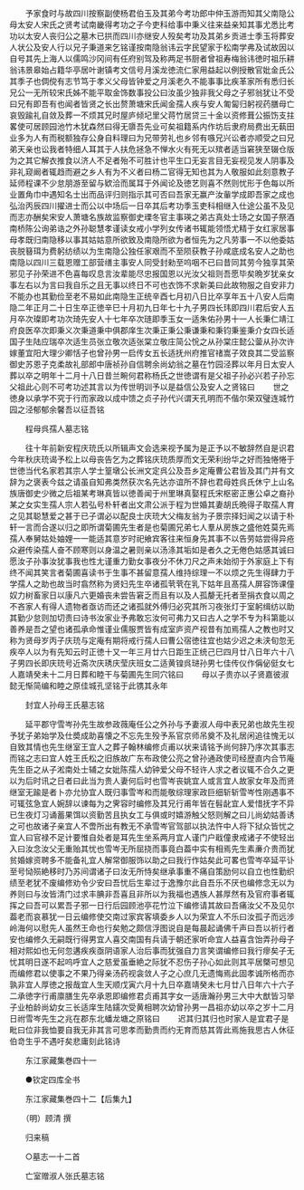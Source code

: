 <!-- { "loadSidebar": true } -->
　　予家食时与故四川按察副使杨君伯玉及其弟今考功郎中仲玉游而知其父南隐公母太安人宋氏之贤考试南畿得考功之子今吏科给事中秉义往来益亲知其事尤悉比考功以太安人丧归公之墓木已拱而四川亦继安人殁矣考功及其弟乡贡进士季玉将葬安人状公及安人行以兄子秉道来乞铭谨按南隐翁讳云字民望家于松南学弗及试故因以自号其先上海人以儒鸣沙冈间有任府别驾及称两足书厨者曾祖寿梅翁讳徳时祖乐耕翁讳景皋始占籍华亭居叶谢镇考文信号月溪龙徳流仁家用益起以例授散官妣金氏公其季子也倜傥有志节笃于孝义父母皆钟爱之月溪老久不能事事比疾革家所有悉归长兄公一无所较宋氏姊不能平取金饰数事投公曰汝虽少独非我父母之子邪翁犹让不受曰兄有即吾有也闻者皆贤之长出赘萧塘宋氏闻金孺人疾与安人匍匐归躬视药膳母亡哀毁踰礼自敛及葬一不烦其兄时屋庐倾圮里父蒋竹居贷三十金以资修葺公振饬支拄畧使可居顾园池竹木犹森然曰得无隳吾先业可矣祖籍系内作坊后隶府局费出无蓻田业多为人有而税额独存公身自料理曰为兄带劳礼也乡邻有嗾兄兴讼者亦顺受之曰兄弟天亲也讼我者特细人耳其于人扶危拯急不惮水火有死无以殡者适当窘狭至辍仓版为之其它解衣推食以济人不足者殆不可胜计也平生口无妄言目无妄视见发人阴事及非礼窥阚者辄趋而避之乡人有为不义者曰杨二官得无知也其为人敬服如此刻意教子延师程课不少怠朋游至留与欵洽而属耳于外闻论及徳艺则喜不然则忧形于色每以所业置角巾中遇知名士出而品评归则指示其可否曰吾家无赢产汝軰学成即吾家之成也弘治丙辰四川擢进士而公以中场后一日卒其后考功季玉吏科相继入仕途公虽不及见而志亦酬矣宋安人萧塘名族故监察御史瑮冬官主事瑛之弟古真处士玚之女国子祭酒南桥陈公询弟诰之外孙聪慧孝谨读女戒小学列女传诸书辄能领悟尤精于女红家居事母孝既归南隐移以事其姑姑意所欲致及南隐所欲为者恒先为之凡劳事一不以他委姑丧脱簮珥为费躬纺绩以为生南隐公独任家艰而不至陨获教子孙咸底成名安人之助也南隐以四川三载恩赠工部营缮主事安人同受封勑至呜咽不已曰昔同其劳今独享其荣邪见子孙荣进不色喜每叹息言汝辈能尽忠报国恩以光汝父祖则吾愿毕矣晩岁犹亲女事左右以为言曰我自乐之且无事以终日不可也衣饰不求新美曰此故物服之自安非力不能办也其勤俭至老不易如此南隐生正统辛酉七月初八日比卒享年五十八安人后南隐二年正月二十日生卒正徳辛巳十月初九日年七十九子男四长玮即四川君后安人五月卒次璨即考功次琦先安人十七年卒次琏即季玉女一适朱佑孙男十一人长秉仁靖江府良医卒次即秉义次秉道秉中俱郡庠生次秉正秉公秉谦秉和秉钧秉鉴秉介女四长适国子生陆应瑞卒次适生员张立敬次适张棠立敬庄简公恱之从孙棠庄懿公蓥从孙次许嫁董宜阳大理少卿恬子也曾孙男一启传女五长适抚州府推官禇嵩子效良其二受监察御史苏恩子克柔故礼部郎中唐祯孙自信聘余尚幼翁之墓在竹园泾葬以年月日太安人葬以卒之明年十二月十八日昔兰畹何君称杨氏之世徳谓有是父祖子孙必兴若子孙忘父祖此心则不可考功述其言以为传世明训予以是益信公及安人之贤铭曰
　　世之徳身以承学不究于行而家政以成中馈之贞子孙代兴谓天孔明而不偕尔荣双璧连城竹园之泾郁郁余馨吾以征吾铭

　　程母呉孺人墓志铭

　　往十年前新安程庆珫氏以所辑声文会选来视予属为是正予以不敏辞然自是识君今年秋庆珫谒予松上以母丧告乞为之葬铭庆珫质厚而文无荣利纷华之好而独惓惓于世徳当代名家若其宗人学士篁墩公长洲文定呉公及吾乡定庵曹公君皆及其门并有文辞为之褒表今兹之请虽自知弗类然获次名先达亦谊所不辞也君母姓呉氏休宁上山名族唐御史少微之后祖某考琳真皆以徳善闻于州里琳真娶程氏宋枢密正惠公卓之裔孙某之女实生孺人宗人若弘号朴轩者出文肃公派于程为世婚其妻胡氏晩得子取孺人育之见其聪慧爱之甚于已子谓必以配良士庆珫大父梅友翁为子景宗择妇闻之以请于朴轩一言而合遂以归之即所谓菊圃先生者是也菊圃兄弟七人羣从房族之盛他姓莫先焉孺人奉舅姑处妯娌一一能适其意岁时祀飨宾客往来恒身先其事不以告劳姑尝得异疮众避传染孺人奋不顾寒则以身温之暑则亲以汤涤其垢如是者久之无倦色姑感其诚曰愿汝子孙事汝犹事我也性尢谨重力勤女事夜分不休刀尺之声未始彻于外家庭上下有终不闻其笑言者菊圃喜读书于生事不甚留意孺人维持综理一不以烦之先生得肆力于学孺人之助也故当时翕然称为贤妇先生卒诸孤茕茕在乳下姑年且髙孺人屏容饰课僮奴力树畜家日以康凡六更婚丧未尝告窘乏而且有以及人孤嫠无托者至捐衣食以周之不吝家人有得人遗物者亟访而还之诸孤就外傅归必究其所习夜张灯于室躬缉纺以助其勤少怠则加切责曰诗书汝家业予弗敢忘汝何可弗力又曰古人之学不专为科第能以善养是吾之望也诸孤承命惟谨业儒服贾皆有成室庐资产视昔有加焉孺人之教也时又称为贤母岁丙子庆珫与定庵有期将戒行孺人曰曹公宿徳往宜也姑少迟之未浃旬忽无疾卒人以为有先知云时正徳十又一年三月廿六日距生正统己巳四月廿八日年六十八子男四长即庆珫号近斋次庆琇庆莹庆班女二适黄锽呉琎孙男七佳传仪作偁佖侹女七人嘉靖癸未十二月日葬和睦干与菊圃先生同穴铭曰
　　母以子贵亦以子贤嘉彼淑懿无惭简编和睦之原佳城孔坚铭于此镌其永年

　　封宜人孙母王氏墓志铭

　　延平郡守雪岑孙先生故参政薇庵任公之外孙与予妻淑人母中表兄弟也故先生视予犹子弟始学及仕奬成助喜懐之不忘先生殁予系官京师吊奠不及礼居闲追往愧无以自致其情也先生继室王宜人之葬子翰林编修贞甫以状来请铭予尚何辞乃序次其事志而铭之志曰宜人姓王氏松之旧族故广东布政使公亮之曾孙通政使司经歴直内合节庵先生臣之从子淞南处士辅之女妣陈孺人幼钟爱父母不轻许人求之者议辄不合久之更以为后时讯之日者曰此当为贵人妻何后时也雪岑丧姚宜人或言宜人故家女年及而贤继室无踰是者卜亦允协宜人既归事雪岑和而能敬综理家政巨细斩斩雪岑性刚遇事不可辄弦急宜人婉辞以谏每为之霁容时编修及其兄行甫年皆在髫龀宜人爱惜抚字不异已生夜灯习诵蓄果饵以资勤苦且执女工与俱或时嬉游触父怒则解之曰儿尚幼姑善诱之可也故诸子亲宜人不啻所出有教无不承雪岑官驾部以执法忤中人将下狱众皆忧之宜人曰官禄不足计要惟自处者是耳先生坐系两月宜人谨门户戢僮隶戒诸子不使轻出入曰汝念汝父无重贻其忧也雪岑无所屈挠而事竟白葢中实有相焉先生素亷介贵而犹贫婚嫁资聘多不能备礼宜人解常御服饰以助之曰我行作姑矣此可畧也雪岑卒延平讣至号恸殒絶移时乃苏间谓诸子曰汝无所恃矣继承事重不痛自策励何以自立也性勤织绩至老犹不废编修劝令少安曰吾忧后生辈过于逸豫尔此自吾乐不厌也编修念无以为养则曰与汝皆清门过求丰腆非吾喜且非所以为我福也遇族人甚厚然有及官府事者辄挥之曰吾可以累吾子邪一日行后园顾池亭花竹泣下编修请其故曰吾痛汝父不及见尔葢老而哀慕犹一日云编修使交南过家宾客填委乡人以为荣宜人不乐曰汝孤子而远涉岭海何以慰先人虽然王命也行矣勉之颇信浮图说自是每晨起诵佛千声曰吾以祈行者安也编修久无嗣既行得男宜人喜交南国有兵请于朝还家听命宜人益喜含饴弄孙母子相对熙如也无何忽遘疾疾亟阴语家人治后事而犹强自力言笑谓编修曰我行瘳矣子无忧其明日遂不起呜呼宜人之慈爱虽垂絶之际犹不忍伤子孙心如此则其平居槩可想见而编修君以使事之不果乃得亲汤药视衾敛人子之心庶几无遗悔焉此固孝诚所格而亦孰非宜人厚徳之报哉宜人生天顺戊寅六月十九日卒嘉靖癸未七月廿八日年六十六子二承徳字行甫廪膳生先卒承恩即编修君贞甫其字女一适唐瀚孙男三大中大猷皆习举子业柏龄尚幼女三长适庠生陆鑐次受黄相聘次幼曾孙男一昌祖亦幼以卒之岁十二月日祔雪岑先生之兆在郡东北蟠龙塘之原铭曰
　　迟其归其归也时家人是宜君子是毗曰位非我恤要自我无非其言可思孝而勤贵而约无育而慈其胥此焉施我思古人休征伯竒生乎不遇吁矣悲庸刻此铭诗

　　东江家藏集巻四十一

　　●钦定四库全书

　　东江家藏集巻四十二【后集九】

　　（明）顾清 撰

　　归来稿

　　○墓志一十二首

　　亡室赠淑人张氏墓志铭


